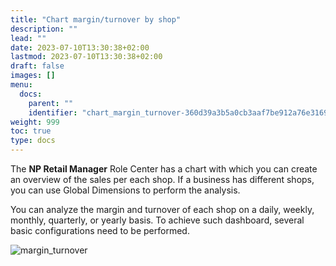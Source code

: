 ```yaml
---
title: "Chart margin/turnover by shop"
description: ""
lead: ""
date: 2023-07-10T13:30:38+02:00
lastmod: 2023-07-10T13:30:38+02:00
draft: false
images: []
menu:
  docs:
    parent: ""
    identifier: "chart_margin_turnover-360d39a3b5a0cb3aaf7be912a76e3169"
weight: 999
toc: true
type: docs
---
```


The **NP Retail Manager** Role Center has a chart with which you can create an overview of the sales per each shop. If a business has different shops, you can use Global Dimensions to perform the analysis.    

You can analyze the margin and turnover of each shop on a daily, weekly, monthly, quarterly, or yearly basis. To achieve such dashboard, several basic configurations need to be performed. 

![margin_turnover](margin_turnover.png)

